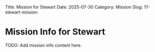 Title: Mission for Stewart
Date: 2025-07-30
Category: Mission
Slug: 17-stewart-mission

# Mission Info for Stewart
TODO: Add mission info content here.
